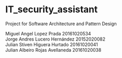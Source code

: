 # IT_security_assistant
Project for Software Architecture and Pattern Design



Miguel Angel Lopez Prada 20161020534  
Jorge Andres Lucero Hernández 20152020082  
Julian Stiven Higuera Hurtado 20161020041  
Julian Albeiro Rojas Avellaneda 20161020038
